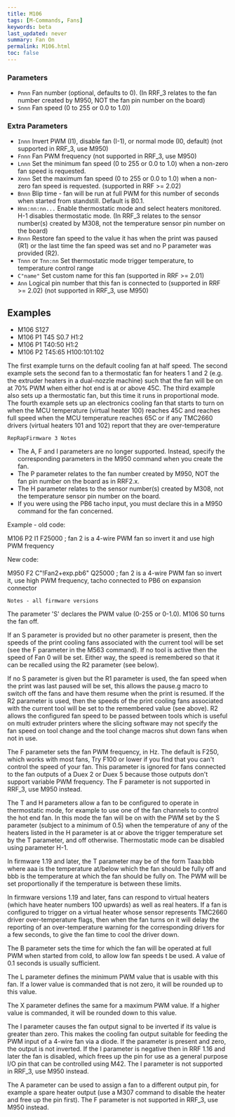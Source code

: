 ```yaml
---
title: M106
tags: [M-Commands, Fans] 
keywords: beta 
last_updated: never 
summary: Fan On 
permalink: M106.html
toc: false 
---
```



### Parameters

* `Pnnn` Fan number (optional, defaults to 0). (In RRF_3 relates to the fan number created by M950, NOT the fan pin number on the board)
* `Snnn` Fan speed (0 to 255 or 0.0 to 1.0))

### Extra Parameters

* `Innn` Invert PWM (I1), disable fan (I-1), or normal mode (I0, default) (not supported in RRF_3, use M950)
* `Fnnn` Fan PWM frequency (not supported in RRF_3, use M950)
* `Lnnn` Set the minimum fan speed (0 to 255 or 0.0 to 1.0) when a non-zero fan speed is requested.
* `Xnnn` Set the maximum fan speed (0 to 255 or 0.0 to 1.0) when a non-zero fan speed is requested. (supported in RRF >= 2.02)
* `Bnnn` Blip time - fan will be run at full PWM for this number of seconds when started from standstill. Default is B0.1.
* `Hnn:nn:nn...` Enable thermostatic mode and select heaters monitored. H-1 disables thermostatic mode. (In RRF_3 relates to the sensor number(s) created by M308, not the temperature sensor pin number on the board)
* `Rnnn` Restore fan speed to the value it has when the print was paused (R1) or the last time the fan speed was set and no P parameter was provided (R2).
* `Tnnn` or `Tnn:nn` Set thermostatic mode trigger temperature, to temperature control range
* `C"name"` Set custom name for this fan (supported in RRF >= 2.01)
* `Ann` Logical pin number that this fan is connected to (supported in RRF >= 2.02) (not supported in RRF_3, use M950)

## Examples

* M106 S127
* M106 P1 T45 S0.7 H1:2
* M106 P1 T40:50 H1:2
* M106 P2 T45:65 H100:101:102

The first example turns on the default cooling fan at half speed. The second example sets the second fan to a thermostatic fan for heaters 1 and 2 (e.g. the extruder heaters in a dual-nozzle machine) such that the fan will be on at 70% PWM when either hot end is at or above 45C. The third example also sets up a thermostatic fan, but this time it runs in proportional mode. The fourth example sets up an electronics cooling fan that starts to turn on when the MCU temperature (virtual heater 100) reaches 45C and reaches full speed when the MCU temperature reaches 65C or if any TMC2660 drivers (virtual heaters 101 and 102) report that they are over-temperature

`RepRapFirmware 3 Notes`

* The A, F and I parameters are no longer supported. Instead, specify the corresponding parameters in the M950 command when you create the fan.
* The P parameter relates to the fan number created by M950, NOT the fan pin number on the board as in RRF2.x. 
* The H parameter relates to the sensor number(s) created by M308, not the temperature sensor pin number on the board.
* If you were using the PB6 tacho input, you must declare this in a M950 command for the fan concerned.

Example - old code:

M106 P2 I1 F25000  ; fan 2 is a 4-wire PWM fan so invert it and use high PWM frequency

New code:

M950 F2 C"!Fan2+exp.pb6" Q25000  ; fan 2 is a 4-wire PWM fan so invert it, use high PWM frequency, tacho connected to PB6 on expansion connector

`Notes - all firmware versions`

The parameter 'S' declares the PWM value (0-255 or 0-1.0). M106 S0 turns the fan off.

If an S parameter is provided but no other parameter is present, then the speeds of the print cooling fans associated with the current tool will be set (see the F parameter in the M563 command). If no tool is active then the speed of Fan 0 will be set. Either way, the speed is remembered so that it can be recalled using the R2 parameter (see below).

If no S parameter is given but the R1 parameter is used, the fan speed when the print was last paused will be set, this allows the pause.g macro to switch off the fans and have them resume when the print is resumed. If the R2 parameter is used, then the speeds of the print cooling fans associated with the current tool will be set to the remembered value (see above). R2 allows the configured fan speed to be passed between tools which is useful on multi extruder printers where the slicing software may not specify the fan speed on tool change and the tool change macros shut down fans when not in use.

The F parameter sets the fan PWM frequency, in Hz. The default is F250, which works with most fans, Try F100 or lower if you find that you can't control the speed of your fan. This parameter is ignored for fans connected to the fan outputs of a Duex 2 or Duex 5 because those outputs don't support variable PWM frequency. The F parameter is not supported in RRF_3, use M950 instead.

The T and H parameters allow a fan to be configured to operate in thermostatic mode, for example to use one of the fan channels to control the hot end fan. In this mode the fan will be on with the PWM set by the S parameter (subject to a minimum of 0.5) when the temperature of any of the heaters listed in the H parameter is at or above the trigger temperature set by the T parameter, and off otherwise. Thermostatic mode can be disabled using parameter H-1.

In firmware 1.19 and later, the T parameter may be of the form Taaa:bbb where aaa is the temperature at/below which the fan should be fully off and bbb is the temperature at which the fan should be fully on. The PWM will be set proportionally if the temperature is between these limits.

In firmware versions 1.19 and later, fans can respond to virtual heaters (which have heater numbers 100 upwards) as well as real heaters. If a fan is configured to trigger on a virtual heater whose sensor represents TMC2660 driver over-temperature flags, then when the fan turns on it will delay the reporting of an over-temperature warning for the corresponding drivers for a few seconds, to give the fan time to cool the driver down.

The B parameter sets the time for which the fan will be operated at full PWM when started from cold, to allow low fan speeds t be used. A value of 0.1 seconds is usually sufficient.

The L parameter defines the minimum PWM value that is usable with this fan. If a lower value is commanded that is not zero, it will be rounded up to this value.

The X parameter defines the same for a maximum PWM value. If a higher value is commanded, it will be rounded down to this value.

The I parameter causes the fan output signal to be inverted if its value is greater than zero. This makes the cooling fan output suitable for feeding the PWM input of a 4-wire fan via a diode. If the parameter is present and zero, the output is not inverted. If the I parameter is negative then in RRF 1.16 and later the fan is disabled, which frees up the pin for use as a general purpose I/O pin that can be controlled using M42. The I parameter is not supported in RRF_3, use M950 instead.

The A parameter can be used to assign a fan to a different output pin, for example a spare heater output (use a M307 command to disable the heater and free up the pin first).  The F parameter is not supported in RRF_3, use M950 instead.

